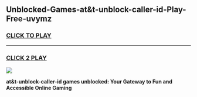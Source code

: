 
## Unblocked-Games-at&t-unblock-caller-id-Play-Free-uvymz
<h3>
<a href="https://premium76.site?title=at&t-unblock-caller-id&ref=10A">CLICK TO PLAY</a></h3>
<hr>

<h3>
<a href="https://premium76.site?title=at&t-unblock-caller-id&ref=10A">CLICK 2 PLAY</a>
  
</h3>

<a href="https://premium76.site?title=at&t-unblock-caller-id&ref=10A"><img src="https://clearcache.store/games.png"></a>


**at&t-unblock-caller-id games unblocked: Your Gateway to Fun and Accessible Online Gaming**

